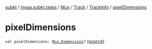 [subkt](../../../../index.md) / [myaa.subkt.tasks](../../../index.md) / [Mux](../../index.md) / [Track](../index.md) / [TrackInfo](index.md) / [pixelDimensions](./pixel-dimensions.md)

# pixelDimensions

`val pixelDimensions: `[`Mux.Dimensions`](../../-dimensions/index.md)`?` [(source)](https://github.com/Myaamori/SubKt/blob/0.1.7/src/main/kotlin/myaa/subkt/tasks/muxtask.kt#L169)